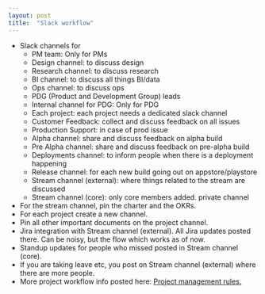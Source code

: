 ```yaml
---
layout: post
title:  "Slack workflow"
---
```


- Slack channels for
  - PM team: Only for PMs
  - Design channel: to discuss design
  - Research channel: to discuss research
  - BI channel: to discuss all things BI/data
  - Ops channel: to discuss ops
  - PDG (Product and Development Group) leads
  - Internal channel for PDG: Only for PDG
  - Each project: each project needs a dedicated slack channel
  - Customer Feedback: collect and discuss feedback on all issues
  - Production Support: in case of prod issue
  - Alpha channel: share and discuss feedback on alpha build
  - Pre Alpha channel: share and discuss feedback on pre-alpha build
  - Deployments channel: to inform people when there is a deployment happening
  - Release channel: for each new build going out on appstore/playstore
  - Stream channel (external): where things related to the stream are discussed
  - Stream channel (core): only core members added. private channel
- For the stream channel, pin the charter and the OKRs.
- For each project create a new channel.
- Pin all other important documents on the project channel.
- Jira integration with Stream channel (external). All Jira updates posted there. Can be noisy, but the flow which works as of now.
- Standup updates for people who missed posted in Stream channel (core).
- If you are taking leave etc, you post on Stream channel (external) where there are more people.
- More project workflow info posted here: [Project management rules.](https://manassaloi.com/2020/04/26/rules-project-management.html)

